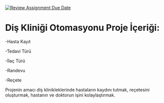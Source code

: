 [![Review Assignment Due Date](https://classroom.github.com/assets/deadline-readme-button-24ddc0f5d75046c5622901739e7c5dd533143b0c8e959d652212380cedb1ea36.svg)](https://classroom.github.com/a/uelKf0-p)
# Diş Kliniği Otomasyonu Proje İçeriği:
-Hasta Kayıt

-Tedavi Türü

-İlaç Türü

-Randevu

-Reçete

Projenin amacı diş klinikleklerinde hastaların kaydını tutmak, reçetesini oluşturmak, hastanın ve doktorun işini kolaylaştırmak.
